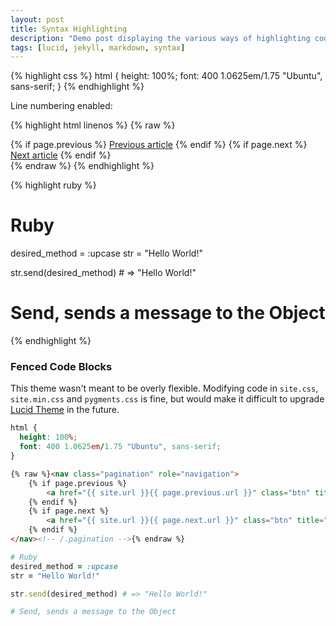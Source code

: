 ```yaml
---
layout: post
title: Syntax Highlighting
description: "Demo post displaying the various ways of highlighting code in Markdown."
tags: [lucid, jekyll, markdown, syntax]
---
```


{% highlight css %}
html {
  height: 100%;
  font: 400 1.0625em/1.75 "Ubuntu", sans-serif;
}
{% endhighlight %}

Line numbering enabled:

{% highlight html linenos %}
{% raw %}
<nav class="pagination" role="navigation">
    {% if page.previous %}
        <a href="{{ site.url }}{{ page.previous.url }}" class="btn" title="{{ page.previous.title }}">Previous article</a>
    {% endif %}
    {% if page.next %}
        <a href="{{ site.url }}{{ page.next.url }}" class="btn" title="{{ page.next.title }}">Next article</a>
    {% endif %}
</nav><!-- /.pagination -->
{% endraw %}
{% endhighlight %}

{% highlight ruby %}
# Ruby
desired_method = :upcase
str = "Hello World!"

str.send(desired_method) # => "Hello World!"

# Send, sends a message to the Object
{% endhighlight %}

### Fenced Code Blocks

This theme wasn't meant to be overly flexible. Modifying code in `site.css`, `site.min.css` and `pygments.css` is fine, but would make it difficult to upgrade [Lucid Theme](https://github.com/aebsr/lucid-jekyll-theme) in the future.

~~~ css
html {
  height: 100%;
  font: 400 1.0625em/1.75 "Ubuntu", sans-serif;
}
~~~

~~~ html
{% raw %}<nav class="pagination" role="navigation">
    {% if page.previous %}
        <a href="{{ site.url }}{{ page.previous.url }}" class="btn" title="{{ page.previous.title }}">Previous article</a>
    {% endif %}
    {% if page.next %}
        <a href="{{ site.url }}{{ page.next.url }}" class="btn" title="{{ page.next.title }}">Next article</a>
    {% endif %}
</nav><!-- /.pagination -->{% endraw %}
~~~

~~~ ruby
# Ruby
desired_method = :upcase
str = "Hello World!"

str.send(desired_method) # => "Hello World!"

# Send, sends a message to the Object
~~~
